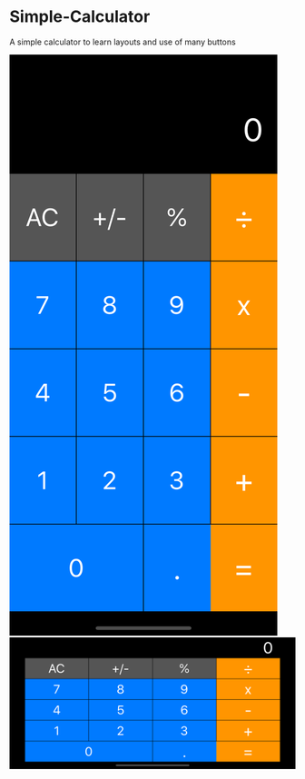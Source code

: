 # Simple-Calculator
A simple calculator to learn layouts and use of many buttons

![app image 1 for v1_V](showcaseImages/V1_V.png)
![app image 2 for v1_H](showcaseImages/V1_H.png)
